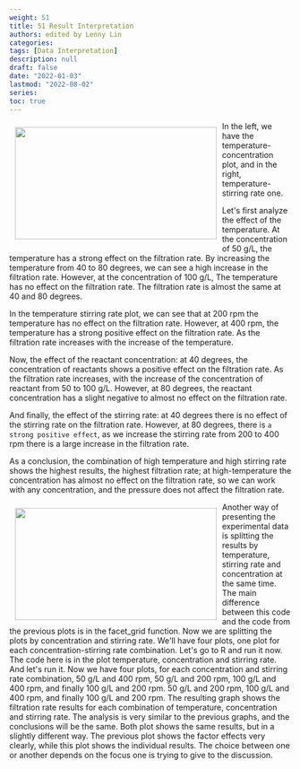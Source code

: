 ```yaml
---
weight: 51
title: 51 Result Interpretation
authors: edited by Lenny Lin
categories: 
tags: [Data Interpretation]
description: null
draft: false
date: "2022-01-03"
lastmod: "2022-08-02"
series: 
toc: true
---
```





<!--more-->
<img width ="360" height= "200" src = "/docs/images/Screenshot 2022-08-04 222730.png" style ="float: left" HSPACE="10" VSPACE="10"/>
In the left, we have the temperature-concentration plot, and in the right, temperature-stirring rate one.   

Let's first analyze the effect of the temperature. At the concentration of 50 g/L, the temperature has a strong effect on the filtration rate. By increasing the temperature from 40 to 80 degrees, we can see a high increase in the filtration rate. However, at the concentration of 100 g/L, The temperature has no effect on the filtration rate. The filtration rate is almost the same at 40 and 80 degrees.   

In the temperature stirring rate plot, we can see that at 200 rpm the temperature has no effect on the filtration rate. However, at 400 rpm, the temperature has a strong positive effect on the filtration rate. As the filtration rate increases with the increase of the temperature. 

Now, the effect of the reactant concentration: at 40 degrees, the concentration of reactants shows a positive effect on the filtration rate. As the filtration rate increases, with the increase of the concentration of reactant from 50 to 100 g/L. However, at 80 degrees, the reactant concentration has a slight negative to almost no effect on the filtration rate.   

And finally, the effect of the stirring rate: at 40 degrees there is no effect of the stirring rate on the filtration rate. However, at 80 degrees, there is `a strong positive effect`, as we increase the stirring rate from 200 to 400 rpm there is a large increase in the filtration rate.   

As a conclusion, the combination of high temperature and high stirring rate shows the highest results, the highest filtration rate; at high-temperature the concentration has almost no effect on the filtration rate, so we can work with any concentration, and the pressure does not affect the filtration rate.   

<img width ="360" height= "200" src = "/docs/images/Screenshot 2022-08-04 223132.png" style ="float: left" HSPACE="10" VSPACE="10"/>
Another way of presenting the experimental data is splitting the results by temperature, stirring rate and concentration at the same time. The main difference between this code and the code from the previous plots is in the facet_grid function. Now we are splitting the plots by concentration and stirring rate. We'll have four plots, one plot for each concentration-stirring rate combination. Let's go to R and run it now. The code here is in the plot temperature, concentration and stirring rate. And let's run it. Now we have four plots, for each concentration and stirring rate combination, 50 g/L and 400 rpm, 50 g/L and 200 rpm, 100 g/L and 400 rpm, and finally 100 g/L and 200 rpm. 50 g/L and 200 rpm, 100 g/L and 400 rpm, and finally 100 g/L and 200 rpm. The resulting graph shows the filtration rate results for each combination of temperature, concentration and stirring rate. The analysis is very similar to the previous graphs, and the conclusions will be the same. Both plot shows the same results, but in a slightly different way. The previous plot shows the factor effects very clearly, while this plot shows the individual results. The choice between one or another depends on the focus one is trying to give to the discussion. 
